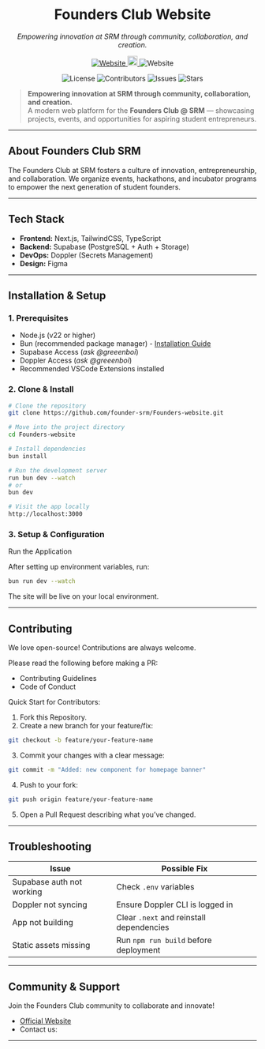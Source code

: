 <p align="center">
</p>

<h1 align="center">Founders Club Website</h1>

<p align="center">
  <em>Empowering innovation at SRM through community, collaboration, and creation.</em>
</p>

<p align="center">
  <a href="https://www.thefoundersclub.in/" >
    <img src="https://img.shields.io/badge/Visit%20Live%20Website-0078D7?style=for-the-badge&logo=google-chrome&logoColor=white" alt="Website" />
  </a>
  <a href="https://dashboard.simpleanalytics.com/thefoundersclub.in">
    <img src="https://simpleanalyticsbadges.com/simpleanalytics.com?mode=dark&logo=teal&counter=false&radius=10" height="20px" alt="Website" />
  </a>
  <img src="https://github.com/founder-srm/Founders-website/actions/workflows/typecheck.yml/badge.svg" alt="Website" />
</p>
<p align="center">
  <img src="https://img.shields.io/github/license/founder-srm/Founders-website?style=for-the-badge" alt="License" />
  <img src="https://img.shields.io/github/contributors/founder-srm/Founders-website?style=for-the-badge" alt="Contributors" />
  <img src="https://img.shields.io/github/issues/founder-srm/Founders-website?style=for-the-badge" alt="Issues" />
  <img src="https://img.shields.io/github/stars/founder-srm/Founders-website?style=for-the-badge" alt="Stars" />
</p>

> **Empowering innovation at SRM through community, collaboration, and creation.**  
> A modern web platform for the **Founders Club @ SRM** — showcasing projects, events, and opportunities for aspiring student entrepreneurs.

---

## About Founders Club SRM

The Founders Club at SRM fosters a culture of innovation, entrepreneurship, and collaboration.
We organize events, hackathons, and incubator programs to empower the next generation of student founders.

---

## Tech Stack

- **Frontend:** Next.js, TailwindCSS, TypeScript  
- **Backend:** Supabase (PostgreSQL + Auth + Storage)  
- **DevOps:** Doppler (Secrets Management)  
- **Design:** Figma  

---

## Installation & Setup

### 1. Prerequisites

- Node.js (v22 or higher)
- Bun (recommended package manager) - [Installation Guide](https://bun.com/docs/installation)
- Supabase Access (_ask @greeenboi_)
- Doppler Access (_ask @greeenboi_)
- Recommended VSCode Extensions installed


### 2. Clone & Install

```bash
# Clone the repository
git clone https://github.com/founder-srm/Founders-website.git

# Move into the project directory
cd Founders-website

# Install dependencies
bun install

# Run the development server
run bun dev --watch
# or
bun dev

# Visit the app locally
http://localhost:3000

```

### 3. Setup & Configuration

Run the Application

After setting up environment variables, run:
```bash
bun run dev --watch
```
The site will be live on your local environment.

---

## Contributing

We love open-source! Contributions are always welcome.

Please read the following before making a PR:
- Contributing Guidelines
- Code of Conduct

Quick Start for Contributors:
1. Fork this Repository.
2. Create a new branch for your feature/fix:
```bash
git checkout -b feature/your-feature-name
```
3. Commit your changes with a clear message:
```bash
git commit -m "Added: new component for homepage banner"
```
4. Push to your fork:
```bash
git push origin feature/your-feature-name
```
5. Open a Pull Request describing what you’ve changed.

---

## Troubleshooting

| Issue                     | Possible Fix                             |
| ------------------------- | ---------------------------------------- |
| Supabase auth not working | Check `.env` variables                   |
| Doppler not syncing       | Ensure Doppler CLI is logged in          |
| App not building          | Clear `.next` and reinstall dependencies |
| Static assets missing     | Run `npm run build` before deployment    |

---

## Community & Support

Join the Founders Club community to collaborate and innovate!
- [Official Website](https://www.thefoundersclub.in/)
- Contact us: 

---
